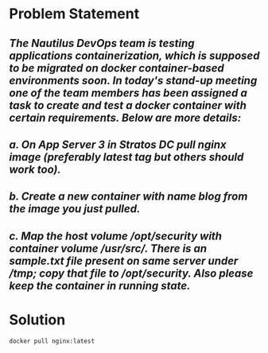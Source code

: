 # Problem Statement

## *The Nautilus DevOps team is testing applications containerization, which is supposed to be migrated on docker container-based environments soon. In today's stand-up meeting one of the team members has been assigned a task to create and test a docker container with certain requirements. Below are more details:*

## *a. On App Server  3 in Stratos DC pull nginx image (preferably latest tag but others should work too).*

## *b. Create a new container with name blog from the image you just pulled.*

## *c. Map the host volume /opt/security with container volume /usr/src/. There is an sample.txt file present on same server under /tmp; copy that file to /opt/security. Also please keep the container in running state.*

# Solution

```bash
docker pull nginx:latest
```
